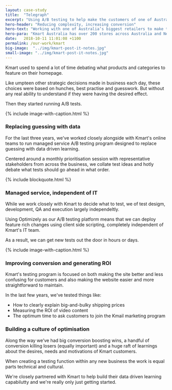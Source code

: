 ```yaml
---
layout: case-study
title:  "Telegraph"
excerpt: "Using A/B testing to help make the customers of one of Australia's biggest retailers happier than ever"
hero-header: "Reducing complexity, increasing conversion"
hero-text: "Working with one of Australia’s biggest retailers to make their site more intuitive and useful"
hero-para: "Kmart Australia has over 200 stores across Australia and New Zealand and a growing online business. We’ve been working with their team since 2015 to run a managed service program of conversion rate optimisation and data-driven learning."
date:   2018-10-11 11:01:08 +1100
permalink: /our-work/kmart
big-image:  "../img/kmart-post-it-notes.jpg"
small-image: "../img/kmart-post-it-notes.jpg"
---
```


Kmart used to spend a lot of time debating what products and categories to feature on their homepage. 

Like umpteen other strategic decisions made in business each day, these choices were based on hunches, best practise and guesswork. But without any real ability to understand if they were having the desired effect. 

Then they started running A/B tests.

{% include image-with-caption.html %}

### Replacing guessing with data

For the last three years, we've worked closely alongside with Kmart's online teams to run managed service A/B testing program designed to replace guessing with data driven learning.

Centered around a monthly prioritisation session with representative stakeholders from across the business, we collate test ideas and hotly debate what tests should go ahead in what order.

{% include blockquote.html %}

### Managed service, independent of IT

While we work closely with Kmart to decide what to test, we of test desigm, development, QA and execution largely independeltly.

Using Optimizely as our A/B testing platform means that we can deploy feature rich changes using client side scripting, completely independent of Kmart's IT team. 

As a result, we can get new tests out the door in hours or days.

{% include image-with-caption.html %}


### Improving conversion and generating ROI

Kmart's testing program is focused on both making the site better and less confusing for customers and also making the website easier and more straightforward to maintain.

In the last few years, we've tested things like:

* How to clearly explain big-and-bulky shipping prices
* Measuring the ROI of video content
* The optimum time to ask customers to join the Kmail marketing program 

### Building a culture of optimisation

Along the way we’ve had big conversion boosting wins, a handful of conversion killing losers (equally important) and a huge raft of learnings about the desires, needs and motivations of Kmart customers.

When creating a testing function within any new business the work is equal parts technical and cultural. 

We're closely partnered with Kmart to help build their data driven learning capabilutty and we're really only just getting started.
